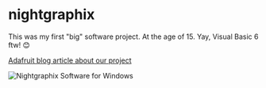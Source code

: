 # nightgraphix

This was my first "big" software project. At the age of 15. Yay, Visual Basic 6 ftw! :blush:

[Adafruit blog article about our project](https://blog.adafruit.com/2009/08/04/nightgraphixde-rgb-led-pov-for-rc-choppers/)

![Nightgraphix Software for Windows](nightgraphixsoftware.jpg)
